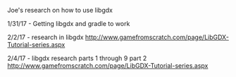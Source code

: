 Joe's research on how to use libgdx

1/31/17 - Getting libgdx and gradle to work

2/2/17 - research in libgdx
http://www.gamefromscratch.com/page/LibGDX-Tutorial-series.aspx

2/4/17 - libgdx research parts 1 through 9 part 2
http://www.gamefromscratch.com/page/LibGDX-Tutorial-series.aspx

